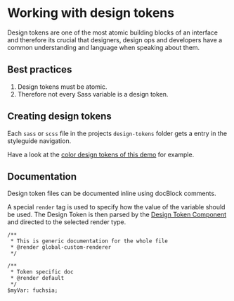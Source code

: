 # Working with design tokens

Design tokens are one of the most atomic building blocks of an interface
and therefore its crucial that designers, design ops and developers have
a common understanding and language when speaking about them.

## Best practices

1.  Design tokens must be atomic.
2.  Therefore not every Sass variable is a design token.

## Creating design tokens

Each `sass` or `scss` file in the projects `design-tokens` folder gets a
entry in the styleguide navigation.

Have a look at the [color design tokens of this demo](~/design-tokens/colors)
for example.

## Documentation

Design token files can be documented inline using docBlock comments.

A special `render` tag is used to specify how the value of the variable
should be used. The Design Token is then parsed by the [Design Token Component](https://github.com/sumcumo/nuxt-styleguide/blob/master/packages/nuxt-styleguide-renderer-default/designTokens.vue)
and directed to the selected render type.

```
/**
 * This is generic documentation for the whole file
 * @render global-custom-renderer
 */

/**
 * Token specific doc
 * @render default
 */
$myVar: fuchsia;
```
